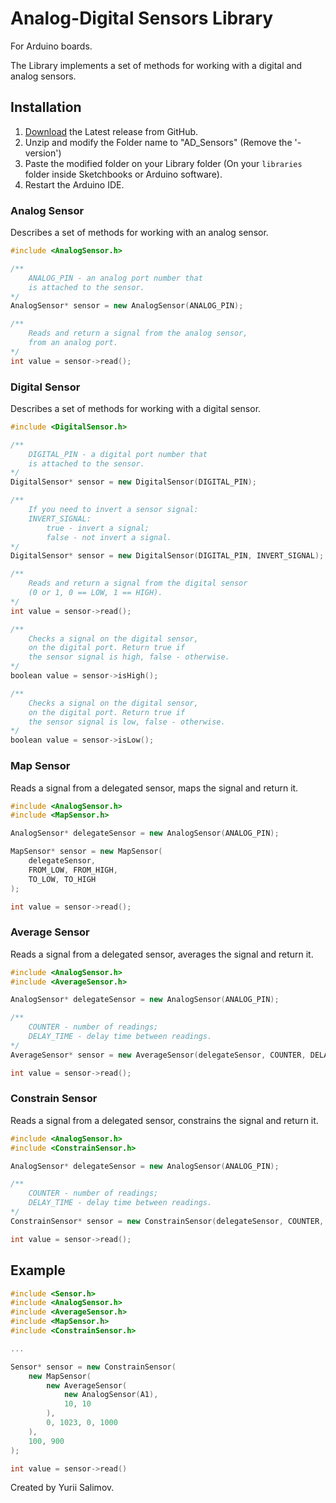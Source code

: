 # Analog-Digital Sensors Library

For Arduino boards.

The Library implements a set of methods for working with
a digital and analog sensors.

## Installation

1. [Download](https://github.com/YuriiSalimov/AD_Sensors/releases) the Latest release from GitHub.
2. Unzip and modify the Folder name to "AD_Sensors" (Remove the '-version')
3. Paste the modified folder on your Library folder
(On your `libraries` folder inside Sketchbooks or Arduino software).
4. Restart the Arduino IDE.

### Analog Sensor

Describes a set of methods for working with an analog sensor.

```cpp
#include <AnalogSensor.h>

/**
	ANALOG_PIN - an analog port number that
	is attached to the sensor.
*/
AnalogSensor* sensor = new AnalogSensor(ANALOG_PIN);

/**
	Reads and return a signal from the analog sensor,
	from an analog port.
*/
int value = sensor->read();
```

### Digital Sensor

Describes a set of methods for working with a digital sensor.

```cpp
#include <DigitalSensor.h>

/**
	DIGITAL_PIN - a digital port number that
	is attached to the sensor.
*/
DigitalSensor* sensor = new DigitalSensor(DIGITAL_PIN);

/**
	If you need to invert a sensor signal:
	INVERT_SIGNAL:
		true - invert a signal;
		false - not invert a signal.
*/
DigitalSensor* sensor = new DigitalSensor(DIGITAL_PIN, INVERT_SIGNAL);

/**
	Reads and return a signal from the digital sensor
	(0 or 1, 0 == LOW, 1 == HIGH).
*/
int value = sensor->read();

/**
	Checks a signal on the digital sensor,
	on the digital port. Return true if
	the sensor signal is high, false - otherwise.
*/
boolean value = sensor->isHigh();

/**
	Checks a signal on the digital sensor,
	on the digital port. Return true if
	the sensor signal is low, false - otherwise.
*/
boolean value = sensor->isLow();
```

### Map Sensor

Reads a signal from a delegated sensor,
maps the signal and return it.

```cpp
#include <AnalogSensor.h>
#include <MapSensor.h>

AnalogSensor* delegateSensor = new AnalogSensor(ANALOG_PIN);

MapSensor* sensor = new MapSensor(
	delegateSensor,
	FROM_LOW, FROM_HIGH,
	TO_LOW, TO_HIGH
);

int value = sensor->read();
```

### Average Sensor

Reads a signal from a delegated sensor,
averages the signal and return it.

```cpp
#include <AnalogSensor.h>
#include <AverageSensor.h>

AnalogSensor* delegateSensor = new AnalogSensor(ANALOG_PIN);

/**
	COUNTER - number of readings;
	DELAY_TIME - delay time between readings.
*/
AverageSensor* sensor = new AverageSensor(delegateSensor, COUNTER, DELAY_TIME);

int value = sensor->read();
```

### Constrain Sensor

Reads a signal from a delegated sensor,
constrains the signal and return it.

```cpp
#include <AnalogSensor.h>
#include <ConstrainSensor.h>

AnalogSensor* delegateSensor = new AnalogSensor(ANALOG_PIN);

/**
	COUNTER - number of readings;
	DELAY_TIME - delay time between readings.
*/
ConstrainSensor* sensor = new ConstrainSensor(delegateSensor, COUNTER, DELAY_TIME);

int value = sensor->read();
```

## Example

```cpp
#include <Sensor.h>
#include <AnalogSensor.h>
#include <AverageSensor.h>
#include <MapSensor.h>
#include <ConstrainSensor.h>

...

Sensor* sensor = new ConstrainSensor(
	new MapSensor(
		new AverageSensor(
			new AnalogSensor(A1),
			10, 10
		),
		0, 1023, 0, 1000
	),
	100, 900
);

int value = sensor->read()
```

Created by Yurii Salimov.
